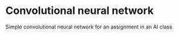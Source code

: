 # Convolutional neural network
Simple convolutional neural network for an assignment in an AI class
